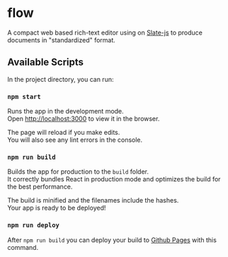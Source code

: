 # flow

A compact web based rich-text editor using on [Slate-js](https://docs.slatejs.org/) to produce documents in "standardized" format.

## Available Scripts

In the project directory, you can run:

### `npm start`

Runs the app in the development mode.<br />
Open [http://localhost:3000](http://localhost:3000) to view it in the browser.

The page will reload if you make edits.<br />
You will also see any lint errors in the console.

### `npm run build`

Builds the app for production to the `build` folder.<br />
It correctly bundles React in production mode and optimizes the build for the best performance.

The build is minified and the filenames include the hashes.<br />
Your app is ready to be deployed!

### `npm run deploy`

After `npm run build` you can deploy your build to [Github Pages](https://pages.github.com/) with this command.
